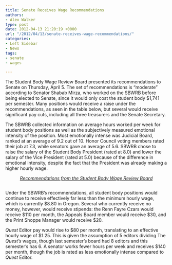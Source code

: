 ```yaml
---
title: Senate Receives Wage Recommendations
authors:
- Alex Walker
type: post
date: 2012-04-13 21:20:19 +0000
url: "/2012/04/13/senate-receives-wage-recommendations/"
categories:
- Left Sidebar
- News
tags:
- senate
- wages

---
```

The Student Body Wage Review Board presented its recommendations to Senate on Thursday, April 5. The set of recommendations is “moderate” according to Senator Shabab Mirza, who worked on the SBWRB before being elected to Senate, since it would only cost the student body $1,741 per semester. Many positions would receive a raise under the recommendations, as seen in the table below, but several would receive significant pay cuts, including all three treasurers and the Senate Secretary.

The SBWRB collected information on average hours worked per week for student body positions as well as the subjectively measured emotional intensity of the position. Most emotionally intense was Judicial Board, ranked at an average of 9.2 out of 10. Honor Council voting members rated their job at 7.3, while senators gave an average of 5.6. SBWRB chose to raise the salary of the Student Body President (rated at 8.0) and lower the salary of the Vice President (rated at 5.0) because of the difference in emotional intensity, despite the fact that the President was already making a higher hourly wage.

<p style="text-align: center;">
  <span style="text-decoration: underline;"><em>Recommendations from the Student Body Wage Review Board</em></span>
</p>

<a href="http://www.reedquest.org/2012/04/senate-receives-wage-recommendations/sbwrb1-2/" rel="attachment wp-att-1493"><img class="alignnone size-full wp-image-1493" title="Wages" src="https://i2.wp.com/www.reedquest.org/wp-content/uploads/2012/04/SBWRB11.png?resize=770%2C620" alt="" data-recalc-dims="1" /></a>

Under the SBWRB’s recommendations, all student body positions would continue to receive effectively far less than the minimum hourly wage, which is currently $8.80 in Oregon. Several who currently receive no money, however, would receive stipends: the Renn Fayre Czars would receive $110 per month, the Appeals Board member would receive $30, and the Print Shoppe Manager would receive $20.

_Quest_ Editor pay would rise to $80 per month, translating to an effective hourly wage of $1.25. This is given the assumption of 5 editors dividing The _Quest’s_ wages, though last semester’s board had 8 editors and this semester’s has 6. A senator works fewer hours per week and receives $140 per month, though the job is rated as less emotionally intense compared to _Quest_ Editor.

&nbsp;